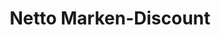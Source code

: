 ---
title: "Netto Marken-Discount"
url: /bochum/netto-marken-discount-stensstrasse/
shop: Supermarkt
---
